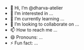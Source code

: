 - 👋 Hi, I’m @dharva-atelier
- 👀 I’m interested in ...
- 🌱 I’m currently learning ...
- 💞️ I’m looking to collaborate on ...
- 📫 How to reach me ...
- 😄 Pronouns: ...
- ⚡ Fun fact: ...

<!---
dharva-atelier/dharva-atelier is a ✨ special ✨ repository because its `README.md` (this file) appears on your GitHub profile.
You can click the Preview link to take a look at your changes.
--->
